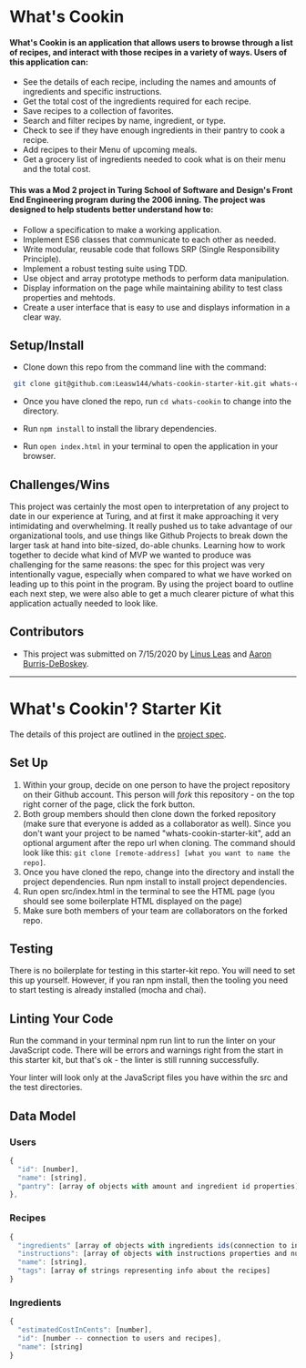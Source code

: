 # What's Cookin

#### What's Cookin is an application that allows users to browse through a list of recipes, and interact with those recipes in a variety of ways. Users of this application can:

* See the details of each recipe, including the names and amounts of ingredients and specific instructions.
* Get the total cost of the ingredients required for each recipe.
* Save recipes to a collection of favorites.
* Search and filter recipes by name, ingredient, or type. 
* Check to see if they have enough ingredients in their pantry to cook a recipe. 
* Add recipes to their Menu of upcoming meals.
* Get a grocery list of ingredients needed to cook what is on their menu and the total cost. 

#### This was a Mod 2 project in Turing School of Software and Design's Front End Engineering program during the 2006 inning. The project was designed to help students better understand how to:

* Follow a specification to make a working application.
* Implement ES6 classes that communicate to each other as needed.
* Write modular, reusable code that follows SRP (Single Responsibility Principle).
* Implement a robust testing suite using TDD.
* Use object and array prototype methods to perform data manipulation.
* Display information on the page while maintaining ability to test class properties and mehtods.
* Create a user interface that is easy to use and displays information in a clear way.

## Setup/Install

* Clone down this repo from the command line with the command:

```bash
 git clone git@github.com:Leasw144/whats-cookin-starter-kit.git whats-cookin
```

* Once you have cloned the repo, run `cd whats-cookin` to change into the directory.

* Run `npm install` to install the library dependencies.

* Run `open index.html` in your terminal to open the application in your browser. 

## Challenges/Wins

This project was certainly the most open to interpretation of any project to date in our experience at Turing, and at first it make approaching it very intimidating and overwhelming. It really pushed us to take advantage of our organizational tools, and use things like Github Projects to break down the larger task at hand into bite-sized, do-able chunks. Learning how to work together to decide what kind of MVP we wanted to produce was challenging for the same reasons: the spec for this project was very intentionally vague, especially when compared to what we have worked on leading up to this point in the program. By using the project board to outline each next step, we were also able to get a much clearer picture of what this application actually needed to look like. 

## Contributors

* This project was submitted on 7/15/2020 by [Linus Leas](https://github.com/Leasw144) and [Aaron Burris-DeBoskey](https://github.com/Abdeboskey).



---------------------------------------------------------------------




# What's Cookin'? Starter Kit 

The details of this project are outlined in the <a href="https://frontend.turing.io/projects/whats-cookin.html" target="\__blank">project spec</a>.

## Set Up 

1. Within your group, decide on one person to have the project repository on their Github account. This person will *fork* this repository - on the top right corner of the page, click the fork button. 
2. Both group members should then clone down the forked repository (make sure that everyone is added as a collaborator as well). Since you don't want your project to be named "whats-cookin-starter-kit", add an optional argument after the repo url when cloning. The command should look like this: `git clone [remote-address] [what you want to name the repo]`.
3. Once you have cloned the repo, change into the directory and install the project dependencies. Run npm install to install project dependencies.
4. Run open src/index.html in the terminal to see the HTML page (you should see some boilerplate HTML displayed on the page)
5. Make sure both members of your team are collaborators on the forked repo.

## Testing 

There is no boilerplate for testing in this starter-kit repo. You will need to set this up yourself. However, if you ran npm install, then the tooling you need to start testing is already installed (mocha and chai).

## Linting Your Code 

Run the command in your terminal npm run lint to run the linter on your JavaScript code. There will be errors and warnings right from the start in this starter kit, but that's ok - the linter is still running successfully.

Your linter will look only at the JavaScript files you have within the src and the test directories.


## Data Model
### Users
```js
{
  "id": [number],
  "name": [string],
  "pantry": [array of objects with amount and ingredient id properties]
},
```

### Recipes
```js
{
  "ingredients" [array of objects with ingredients ids(connection to ingredients), ingredient names, and quantity data],
  "instructions": [array of objects with instructions properties and numbered steps],
  "name": [string],
  "tags": [array of strings representing info about the recipes]
}
```

### Ingredients
```js
{
  "estimatedCostInCents": [number],
  "id": [number -- connection to users and recipes],
  "name": [string]
}
```
